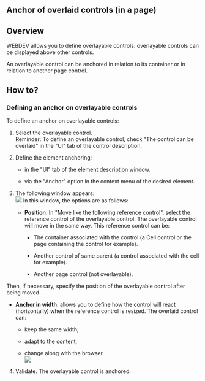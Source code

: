 
## Anchor of overlaid controls (in a page)
			

<a name="NOTE1"></a>
<a name="NOTE1_1"></a>


## Overview
<a name="overview_ELTTEXTE000107"></a>
WEBDEV allows you to define overlayable controls: overlayable controls can be displayed above other controls. 

An overlayable control can be anchored in relation to its container or in relation to another page control. 

<a name="NOTE2"></a>
<a name="NOTE2_1"></a>


## How to?
<a name="how_ELTTEXTE000131"></a>


### Defining an anchor on overlayable controls
<a name="defining_anchor_overlayable_controls_ELTPARAGRAPHE000018"></a>

To define an anchor on overlayable controls:

1. Select the overlayable control.  
	Reminder: To define an overlayable control, check "The control can be overlaid" in the "UI" tab of the control description. 

2. Define the element anchoring:

	- in the "UI" tab of the element description window.

	- via the "Anchor" option in the context menu of the desired element.  




3. The following window appears: <br>![](https://doc.pcsoft.fr/en-US/images/image.awp?langid=3&name=WB_Ancrage_superpose_nv.gif&type=thumb)
In this window, the options are as follows: 

	- **Position**: In "Move like the following reference control", select the reference control of the overlayable control. The overlayable control will move in the same way. This reference control can be: 

		- The container associated with the control (a Cell control or the page containing the control for example). 

		- Another control of same parent (a control associated with the cell for example).  

		- Another page control (not overlayable). 


 Then, if necessary, specify the position of the overlayable control after being moved. 

- **Anchor in width**: allows you to define how the control will react (horizontally) when the reference control is resized. The overlaid control can:

	- keep the same width,

	- adapt to the content, 

	- change along with the browser.<br>![](https://doc.pcsoft.fr/en-US/images/image.awp?langid=3&name=Ancrage_Largeur_WB.gif)

4. Validate. The overlayable control is anchored. 





